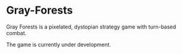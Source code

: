 # Gray-Forests

Gray Forests is a pixelated, dystopian strategy game with turn-based combat. 

The game is currently under development.
